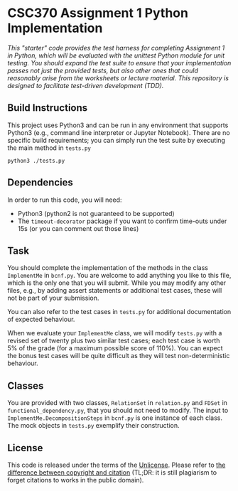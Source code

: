 # CSC370 Assignment 1 Python Implementation

_This "starter" code provides the test harness for completing Assignment 1 in Python, which will be evaluated with the unittest Python module for unit testing. You should expand the test suite to ensure that your implementation passes not just the provided tests, but also other ones that could reasonably arise from the worksheets or lecture material. This repository is designed to facilitate test-driven development (TDD)._

## Build Instructions

This project uses Python3 and can be run in any environment that supports Python3 (e.g., command line interpreter or Jupyter Notebook). There are no specific build requirements; you can simply run the test suite by executing the main method in `tests.py`
```
python3 ./tests.py
```

## Dependencies

In order to run this code, you will need:

  * Python3 (python2 is not guaranteed to be supported)
  * The `timeout-decorator` package if you want to confirm time-outs under 15s (or you can comment out those lines)

## Task

You should complete the implementation of the methods in the class `ImplementMe` in `bcnf.py`.
You are welcome to add anything you like to this file, which is the only one that you will submit. While you may modify any other files, e.g., by adding assert statements or additional test cases, these will not be part of your submission.

You can also refer to the test cases in `tests.py` for additional documentation of expected behaviour.

When we evaluate your `ImplementMe` class, we will modify `tests.py` with a revised set of twenty plus two similar test cases; each test case is worth 5% of the grade (for a maximum possible score of 110%). You can expect the bonus test cases will be quite difficult as they will test non-deterministic behaviour.

## Classes

You are provided with two classes, `RelationSet` in `relation.py` and `FDSet` in `functional_dependency.py`, that you should not need to modify. The input to `ImplementMe.DecompositionSteps` in `bcnf.py` is one instance of each class. The mock objects in `tests.py` exemplify their construction.

## License

This code is released under the terms of the [Unlicense](https://unlicense.org/). Please refer to [the difference between copyright and citation](https://researchguides.uic.edu/c.php?g=252209&p=1682805)
(TL;DR: it is still plagiarism to forget citations to works in the public domain).
 